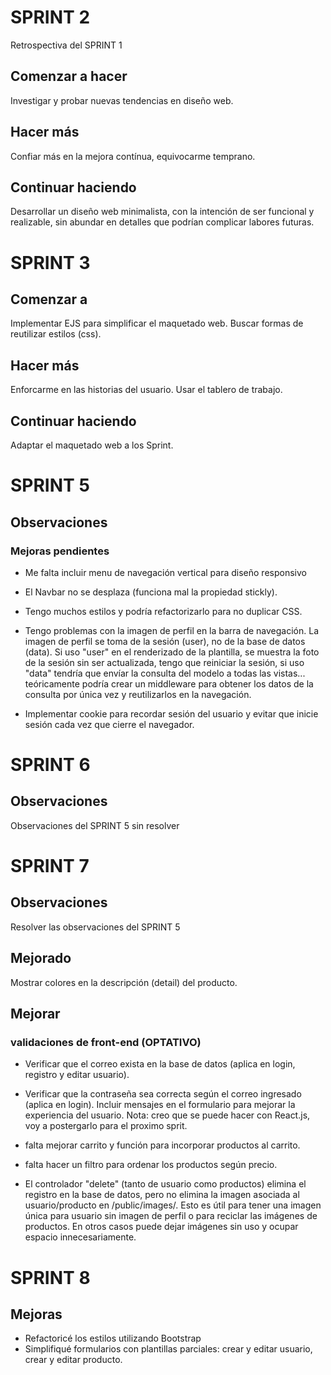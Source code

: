 # SPRINT 2
Retrospectiva del SPRINT 1

## Comenzar a hacer
Investigar y probar nuevas tendencias en diseño web.

## Hacer más
Confiar más en la mejora contínua, equivocarme temprano.

## Continuar haciendo
Desarrollar un diseño web minimalista, con la intención de ser funcional
y realizable, sin abundar en detalles que podrían complicar labores futuras.

# SPRINT 3

## Comenzar a 
Implementar EJS para simplificar el maquetado web.
Buscar formas de reutilizar estilos (css).

## Hacer más
Enforcarme en las historias del usuario.
Usar el tablero de trabajo.

## Continuar haciendo
Adaptar el maquetado web a los Sprint.

# SPRINT 5

## Observaciones
### Mejoras pendientes
- Me falta incluir menu de navegación vertical para diseño responsivo
- El Navbar no se desplaza (funciona mal la propiedad stickly).
- Tengo muchos estilos y podría refactorizarlo para no duplicar CSS.

- Tengo problemas con la imagen de perfil en la barra de navegación.
    La imagen de perfil se toma de la sesión (user), no de la base de datos (data).
    Si uso "user" en el renderizado de la plantilla, se muestra la foto de la sesión sin ser actualizada,
        tengo que reiniciar la sesión,
    si uso "data" tendría que envíar la consulta del modelo a todas las vistas...
        teóricamente podría crear un middleware para obtener los datos de la consulta por única vez y reutilizarlos en la navegación.

- Implementar cookie para recordar sesión del usuario y evitar que inicie sesión cada vez que cierre el navegador.

# SPRINT 6

## Observaciones
Observaciones del SPRINT 5 sin resolver

# SPRINT 7

## Observaciones
Resolver las observaciones del SPRINT 5

## Mejorado
Mostrar colores en la descripción (detail) del producto.

## Mejorar
### validaciones de front-end (OPTATIVO)
- Verificar que el correo exista en la base de datos (aplica en login, registro y editar usuario).
- Verificar que la contraseña sea correcta según el correo ingresado (aplica en login).
Incluir mensajes en el formulario para mejorar la experiencia del usuario.
Nota: creo que se puede hacer con React.js, voy a postergarlo para el proximo sprit.

- falta mejorar carrito y función para incorporar productos al carrito.
- falta hacer un filtro para ordenar los productos según precio.
- El controlador "delete" (tanto de usuario como productos) elimina el registro en la base de datos,
pero no elimina la imagen asociada al usuario/producto en /public/images/.
Esto es útil para tener una imagen única para usuario sin imagen de perfil o
para reciclar las imágenes de productos. En otros casos puede dejar imágenes sin uso y ocupar espacio innecesariamente.

# SPRINT 8
## Mejoras
- Refactoricé los estilos utilizando Bootstrap
- Simplifiqué formularios con plantillas parciales: crear y editar usuario, crear y editar producto.
